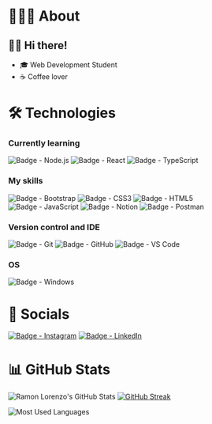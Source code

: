# 🧑🏻‍💻  About
## 👋🏻  Hi there!
- 🎓  Web Development Student
- ☕  Coffee lover  

# 🛠️  Technologies
### Currently learning
![Badge - Node.js](https://img.shields.io/badge/Node.js-339933.svg?style=for-the-badge&logo=nodedotjs&logoColor=white)
![Badge - React](https://img.shields.io/badge/React-181717.svg?style=for-the-badge&logo=react)
![Badge - TypeScript](https://img.shields.io/badge/TypeScript-007ACC.svg?style=for-the-badge&logo=typescript&logoColor=white)

### My skills
![Badge - Bootstrap](https://img.shields.io/badge/Bootstrap-8812fc.svg?style=for-the-badge&logo=bootstrap&logoColor=white)
![Badge - CSS3](https://img.shields.io/badge/CSS3-007ACC.svg?style=for-the-badge&logo=css3)
![Badge - HTML5](https://img.shields.io/badge/HTML5-E34F26.svg?style=for-the-badge&logo=html5&logoColor=white)
![Badge - JavaScript](https://img.shields.io/badge/JavaScript-181717.svg?style=for-the-badge&logo=javascript)
![Badge - Notion](https://img.shields.io/badge/Notion-181717.svg?style=for-the-badge&logo=notion)
![Badge - Postman](https://img.shields.io/badge/Postman-ff6c37.svg?style=for-the-badge&logo=postman&logoColor=white)

### Version control and IDE
![Badge - Git](https://img.shields.io/badge/Git-181717.svg?style=for-the-badge&logo=git)
![Badge - GitHub](https://img.shields.io/badge/GitHub-181717.svg?style=for-the-badge&logo=github)
![Badge - VS Code](https://img.shields.io/badge/VS_Code-007ACC.svg?style=for-the-badge&logo=visualstudiocode&logoColor=white)

### OS
![Badge - Windows](https://img.shields.io/badge/Windows-007ACC?style=for-the-badge&logo=windows)

# 🔗  Socials
[![Badge - Instagram](https://img.shields.io/badge/Instagram-e4405f.svg?style=for-the-badge&logo=instagram&logoColor=white)](https://instagram.com/ramoonlorenzo)
[![Badge - LinkedIn](https://img.shields.io/badge/LinkedIn-007ec6.svg?style=for-the-badge&logo=linkedin&logoColor=white)](https://linkedin.com/in/ramoonlorenzo)

# 📊  GitHub Stats
![Ramon Lorenzo's GitHub Stats](https://github-readme-stats.vercel.app/api?username=ramoonlorenzo&show_icons=true&theme=dracula&hide_border=false)
[![GitHub Streak](https://streak-stats.demolab.com?user=ramoonlorenzo&theme=dracula&hide_border=false)](https://git.io/streak-stats)

![Most Used Languages](https://github-readme-stats.vercel.app/api/top-langs/?username=ramoonlorenzo&theme=dracula&hide_border=false&layout=compact)